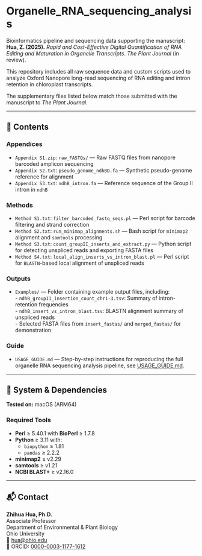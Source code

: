 # Organelle_RNA_sequencing_analysis

Bioinformatics pipeline and sequencing data supporting the manuscript:  
**Hua, Z. (2025).** *Rapid and Cost-Effective Digital Quantification of RNA Editing and Maturation in Organelle Transcripts*. *The Plant Journal* (in review).

This repository includes all raw sequence data and custom scripts used to analyze Oxford Nanopore long-read sequencing of RNA editing and intron retention in chloroplast transcripts.

The supplementary files listed below match those submitted with the manuscript to *The Plant Journal*.

---

## 📁 Contents

### Appendices  
- `Appendix S1.zip`: `raw_FASTQs/` — Raw FASTQ files from nanopore barcoded amplicon sequencing  
- `Appendix S2.txt`: `pseudo_genome_ndhBD.fa` — Synthetic pseudo-genome reference for alignment  
- `Appendix S3.txt`: `ndhB_intron.fa` — Reference sequence of the Group II intron in `ndhB`

### Methods  
- `Method S1.txt`: `filter_barcoded_fastq_seqs.pl` — Perl script for barcode filtering and strand correction  
- `Method S2.txt`: `run_minimap_alignments.sh` — Bash script for `minimap2` alignment and `samtools` processing  
- `Method S3.txt`: `count_groupII_inserts_and_extract.py` — Python script for detecting unspliced reads and exporting FASTA files  
- `Method S4.txt`: `local_align_inserts_vs_intron_blast.pl` — Perl script for `BLASTN`-based local alignment of unspliced reads

### Outputs
- `Examples/` — Folder containing example output files, including:  
                        -  `ndhB_groupII_insertion_count_chr1-3.tsv`: Summary of intron-retention frequencies   
                        -  `ndhB_insert_vs_intron_blast.tsv`: BLASTN alignment summary of unspliced reads  
                        -  Selected FASTA files from `insert_fastas/` and `merged_fastas/` for demonstration  


### Guide  
- `USAGE_GUIDE.md` — Step-by-step instructions for reproducing the full organelle RNA sequencing analysis pipeline, see [USAGE_GUIDE.md](USAGE_GUIDE.md).


---

## 🧪 System & Dependencies

**Tested on:** macOS (ARM64)

### Required Tools  
- **Perl** ≥ 5.40.1 with **BioPerl** ≥ 1.7.8  
- **Python** ≥ 3.11 with:
  - `biopython` ≥ 1.81  
  - `pandas` ≥ 2.2.2  
- **minimap2** ≥ v2.29  
- **samtools** ≥ v1.21  
- **NCBI BLAST+** ≥ v2.16.0  

---

## 📬 Contact

**Zhihua Hua, Ph.D.**  
Associate Professor  
Department of Environmental & Plant Biology  
Ohio University  
📧 hua@ohio.edu  
🔗 ORCID: [0000-0003-1177-1612](https://orcid.org/0000-0003-1177-1612)
